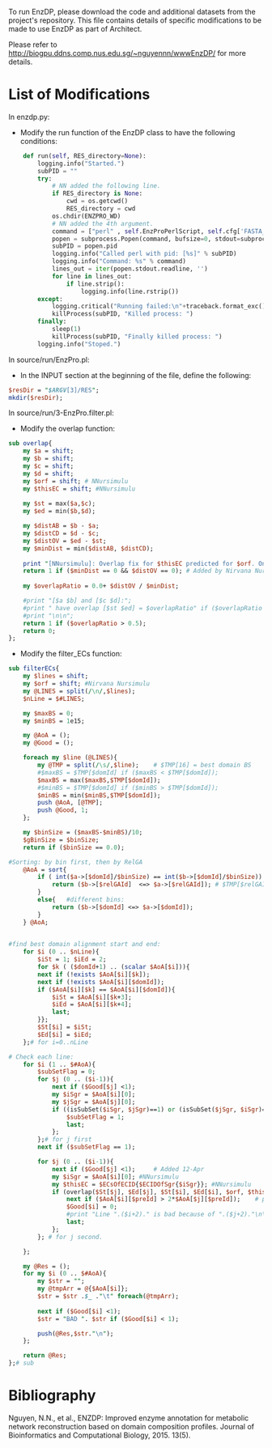 To run EnzDP, please download the code and additional datasets from the project's repository.
This file contains details of specific modifications to be made to use EnzDP as part of Architect. 

Please refer to http://biogpu.ddns.comp.nus.edu.sg/~nguyennn/wwwEnzDP/ for more details.

# List of Modifications

In enzdp.py:
- Modify the run function of the EnzDP class to have the following conditions:
```Python
    def run(self, RES_directory=None):
        logging.info("Started.")
        subPID = ""
        try:
            # NN added the following line.
            if RES_directory is None:
                cwd = os.getcwd()
                RES_directory = cwd
            os.chdir(ENZPRO_WD) 
            # NN added the 4th argument.			
            command = ["perl" , self.EnzProPerlScript, self.cfg['FASTA_FILE'], str(self.cfg['THRESHOLD']), self.cfg['OUTPUT_FILE'], RES_directory] 
            popen = subprocess.Popen(command, bufsize=0, stdout=subprocess.PIPE, stdin=subprocess.PIPE, preexec_fn=os.setsid)
            subPID = popen.pid
            logging.info("Called perl with pid: [%s]" % subPID)
            logging.info("Command: %s" % command)
            lines_out = iter(popen.stdout.readline, '')
            for line in lines_out:
                if line.strip():
                    logging.info(line.rstrip())
        except:
            logging.critical("Running failed:\n"+traceback.format_exc())
            killProcess(subPID, "Killed process: ")
        finally:
            sleep(1)
            killProcess(subPID, "Finally killed process: ")
        logging.info("Stoped.")
```

In source/run/EnzPro.pl:
- In the INPUT section at the beginning of the file, define the following:
```perl
$resDir = "$ARGV[3]/RES";
mkdir($resDir);
```

In source/run/3-EnzPro.filter.pl:
- Modify the overlap function:
```perl
sub overlap{
	my $a = shift;
	my $b = shift;
	my $c = shift;
	my $d = shift;
	my $orf = shift; # NNursimulu
	my $thisEC = shift; #NNursimulu
	
	my $st = max($a,$c); 	
	my $ed = min($b,$d);

	my $distAB = $b - $a;
	my $distCD = $d - $c;
	my $distOV = $ed - $st;
	my $minDist = min($distAB, $distCD);
	
	print "[NNursimulu]: Overlap fix for $thisEC predicted for $orf. One of the sites is one amino acid long (domain intervals [$a $b] and [$c $d])." if ($minDist == 0 && $distOV == 0); # Nirvana Nursimulu
	return 1 if ($minDist == 0 && $distOV == 0); # Added by Nirvana Nursimulu on January 20th 2020.
	
	my $overlapRatio = 0.0+ $distOV / $minDist;

	#print "[$a $b] and [$c $d]:";
	#print " have overlap [$st $ed] = $overlapRatio" if ($overlapRatio > 0.5);
	#print "\n\n";
	return 1 if ($overlapRatio > 0.5);
	return 0;
};
```
- Modify the filter_ECs function:
```perl
sub filterECs{
	my $lines = shift;
	my $orf = shift; #Nirvana Nursimulu
	my @LINES = split(/\n/,$lines);
	$nLine = $#LINES;

	my $maxBS = 0;
	my $minBS = 1e15;

	my @AoA = ();
	my @Good = ();

	foreach my $line (@LINES){
		my @TMP = split(/\s/,$line);	# $TMP[16] = best domain BS
		#$maxBS = $TMP[$domId] if ($maxBS < $TMP[$domId]);
		$maxBS = max($maxBS,$TMP[$domId]);
		#$minBS = $TMP[$domId] if ($minBS > $TMP[$domId]);
		$minBS = min($minBS,$TMP[$domId]);
		push @AoA, [@TMP];
		push @Good, 1;
	};

	my $binSize = ($maxBS-$minBS)/10;
	$gBinSize = $binSize;
	return if ($binSize == 0.0);

#Sorting: by bin first, then by RelGA
	@AoA = sort{
		if ( int($a->[$domId]/$binSize) == int($b->[$domId]/$binSize)) {	# same bin:
			return ($b->[$relGAId]  <=> $a->[$relGAId]); # $TMP[$relGAId] = relGA
		}
		else{	#different bins:
			return ($b->[$domId] <=> $a->[$domId]);
		}
	} @AoA;

	
#find best domain alignment start and end:
	for $i (0 .. $nLine){
		$iSt = 1; $iEd = 2;
		for $k ( ($domId+1) .. (scalar $AoA[$i])){
		next if (!exists $AoA[$i][$k]);
		next if (!exists $AoA[$i][$domId]);
		if ($AoA[$i][$k] == $AoA[$i][$domId]){
			$iSt = $AoA[$i][$k+3];
			$iEd = $AoA[$i][$k+4];
			last;
		}};
		$St[$i] = $iSt;
		$Ed[$i] = $iEd;
	};# for i=0..nLine

# Check each line:
	for $i (1 .. $#AoA){
		$subSetFlag = 0;
		for $j (0 .. ($i-1)){
			next if ($Good[$j] <1);
			my $iSgr = $AoA[$i][0];
			my $jSgr = $AoA[$j][0];
			if ((isSubSet($iSgr, $jSgr)==1) or (isSubSet($jSgr, $iSgr)==1)){;	# subset 
				$subSetFlag = 1;
				last;
			};
		};# for j first
		next if ($subSetFlag == 1);

		for $j (0 .. ($i-1)){
			next if ($Good[$j] <1);		# Added 12-Apr
			my $iSgr = $AoA[$i][0]; #NNursimulu
			my $thisEC = $ECsOfECID{$ECIDOfSgr{$iSgr}}; #NNursimulu
			if (overlap($St[$j], $Ed[$j], $St[$i], $Ed[$i], $orf, $thisEC) == 1){ #NNursimulu
				next if ($AoA[$i][$preId] > 2*$AoA[$j][$preId]);	# precision of j is too bad compared too current i one.
				$Good[$i] = 0;
				#print "Line ".($i+2)." is bad because of ".($j+2)."\n\n\n";
				last;
			};
		}; # for j second.

	};

	my @Res = ();
	for my $i (0 .. $#AoA){		
		my $str = "";
		my @tmpArr = @{$AoA[$i]};
		$str = $str .$_ ."\t" foreach(@tmpArr);
		
		next if ($Good[$i] <1);
		$str = "BAD ". $str if ($Good[$i] < 1);

		push(@Res,$str."\n");
	};

	return @Res;
};# sub
```

# Bibliography

Nguyen, N.N., et al., ENZDP: Improved enzyme annotation for metabolic network reconstruction based on domain composition profiles. Journal of Bioinformatics and Computational Biology, 2015. 13(5).
